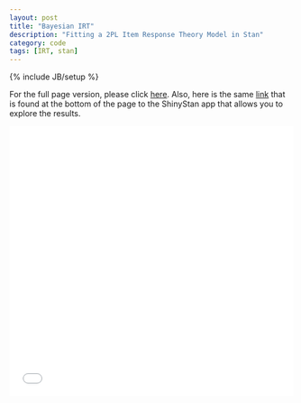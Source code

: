 ```yaml
---
layout: post
title: "Bayesian IRT"
description: "Fitting a 2PL Item Response Theory Model in Stan"
category: code
tags: [IRT, stan]
---
```

{% include JB/setup %}

For the full page version, please click [here](/assets/projects/BayesianIRT/BayesianIRT.html). Also, here is the same [link](https://rfarouni.shinyapps.io/BayesianIRT/) that is found at the bottom of the page to the ShinyStan app that allows you to explore the results.

<div style='position: relative; width: 100%; height: 0px; padding-bottom: 95%;'>
<iframe style='position: absolute; left: 0px; top: 0px; width: 100%; height: 100%'
        frameborder="0" 
       src="/assets/projects/BayesianIRT/BayesianIRT.html"></iframe>
</div>


